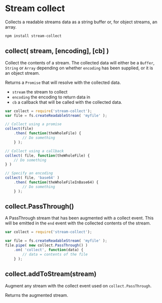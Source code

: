 # Stream collect

Collects a readable streams data as a string buffer or, for object streams, an array.

```bash
npm install stream-collect
```

## collect( stream, [encoding], [cb] )

Collect the contents of a stream.  The collected data will either be a `Buffer`, `String` or `Array` depending on whether `encoding` has been supplied, or it is an object stream.

Returns a `Promise` that will resolve with the collected data.

* `stream` the stream to collect
* `encoding` the encoding to return data in
* `cb` a callback that will be called with the collected data. 


```js
var collect = require('stream-collect');	
var file = fs.createReadableStream( 'myfile' );

// Collect using a promise
collect(file)
	.then( function(theWholeFile) {
		// Do something
	} );

// Collect using a callback
collect( file, function(theWholeFile) {
	// Do something
} )

// Specify an encoding
collect( file, 'base64' )
	.then( function(theWholeFileInBase64) {
		// Do something
	} );
```

## collect.PassThrough()

A PassThrough stream that has been augmented with a collect event.  This will be emitted in the `end` event with the collected contents of the stream.

```js
var collect = require('stream-collect');

var file = fs.createReadableStream( 'myfile' );
file.pipe( new collect.PassThrough() )
	.on( 'collect', function(data) {
		// data = contents of the file
	} );
```

## collect.addToStream(stream)

Augment any stream with the collect event used on `collect.PassThrough`.

Returns the augmented stream.
